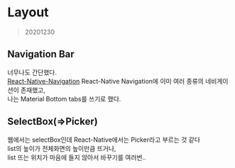 # Layout

> 20201230

## Navigation Bar
너무나도 간단했다.  
[React-Native-Navigation](https://reactnavigation.org/)
React-Native Navigation에 이미 여러 종류의 네비게이션이 존재했고,  
나는 Material Bottom tabs를 쓰기로 했다.

## SelectBox(=>Picker)
웹에서는 selectBox인데 React-Native에서는 Picker라고 부르는 것 같다  
list의 높이가 전체화면의 높이만큼 뜨거나,  
list 뜨는 위치가 마음에 들지 않아서 바꾸기를 여러번..